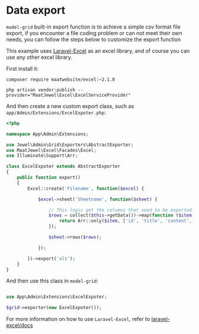 Data export
=======

`model-grid` built-in export function is to achieve a simple csv format file export, if you encounter a file coding problem or can not meet their own needs, you can follow the steps below to customize the export function

This example uses [Laravel-Excel](https://github.com/Maatwebsite/Laravel-Excel) as an excel library, and of course you can use any other excel library.

First install it:

```shell
composer require maatwebsite/excel:~2.1.0

php artisan vendor:publish --provider="MaatJewel\Excel\ExcelServiceProvider"
```

And then create a new custom export class, such as `app/Admin/Extensions/ExcelExpoter.php`:
```php
<?php

namespace App\Admin\Extensions;

use Jewel\Admin\Grid\Exporters\AbstractExporter;
use MaatJewel\Excel\Facades\Excel;
use Illuminate\Support\Arr;

class ExcelExpoter extends AbstractExporter
{
    public function export()
    {
        Excel::create('Filename', function($excel) {

            $excel->sheet('Sheetname', function($sheet) {

                // This logic get the columns that need to be exported from the table data
                $rows = collect($this->getData())->map(function ($item) {
                    return Arr::only($item, ['id', 'title', 'content', 'rate', 'keywords']);
                });

                $sheet->rows($rows);

            });

        })->export('xls');
    }
}
```

And then use this class in `model-grid`:
```php

use App\Admin\Extensions\ExcelExpoter;

$grid->exporter(new ExcelExpoter());

```

For more information on how to use `Laravel-Excel`, refer to [laravel-excel/docs](http://www.maatwebsite.nl/laravel-excel/docs)